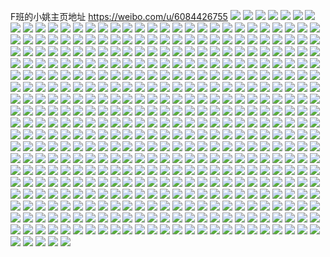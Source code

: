 F班的小姚主页地址 https://weibo.com/u/6084426755 
![](https://wx4.sinaimg.cn/mw2000/006DLDlpgy1h883uzmiy6j30u0140ag7.jpg) 
![](https://wx4.sinaimg.cn/mw2000/006DLDlpgy1h883uza4dgj30u0140111.jpg) 
![](https://wx4.sinaimg.cn/mw2000/006DLDlpgy1h883v107ujj30u014aagw.jpg) 
![](https://wx4.sinaimg.cn/mw2000/006DLDlpgy1h883v339i3j30u014044a.jpg) 
![](https://wx4.sinaimg.cn/mw2000/006DLDlpgy1h883v2kxgzj30u0140agc.jpg) 
![](https://wx4.sinaimg.cn/mw2000/006DLDlpgy1h883v1vs0qj30u0140dm8.jpg) 
![](https://wx4.sinaimg.cn/mw2000/006DLDlpgy1h883v1e6j7j30u014043w.jpg) 
![](https://wx4.sinaimg.cn/mw2000/006DLDlpgy1h883v3mqaoj30u0179qby.jpg) 
![](https://wx4.sinaimg.cn/mw2000/006DLDlpgy1h883v41ch6j30u014044d.jpg) 
![](https://wx4.sinaimg.cn/mw2000/006DLDlpgy1h7v8fth2u4j30qo0qoq57.jpg) 
![](https://wx4.sinaimg.cn/mw2000/006DLDlpgy1h7q0eznb4gj32c0340e83.jpg) 
![](https://wx4.sinaimg.cn/mw2000/006DLDlpgy1h7q0fevfz6j32c0340b2c.jpg) 
![](https://wx4.sinaimg.cn/mw2000/006DLDlpgy1h7q0etywvij32c0340hdv.jpg) 
![](https://wx4.sinaimg.cn/mw2000/006DLDlpgy1h7q0famkbsj328i2u4qv6.jpg) 
![](https://wx4.sinaimg.cn/mw2000/006DLDlpgy1h7q0vcne0xj32c03404qq.jpg) 
![](https://wx4.sinaimg.cn/mw2000/006DLDlpgy1h7q0fkjkobj32c0340e84.jpg) 
![](https://wx4.sinaimg.cn/mw2000/006DLDlpgy1h7q0f4hn94j32bc340hdv.jpg) 
![](https://wx4.sinaimg.cn/mw2000/006DLDlpgy1h7q0uc9q9lj32c0340u0y.jpg) 
![](https://wx4.sinaimg.cn/mw2000/006DLDlpgy1h7q0f8nt40j32bk340npe.jpg) 
![](https://wx4.sinaimg.cn/mw2000/006DLDlpgy1h7q0uew11dj32c02ziqv7.jpg) 
![](https://wx4.sinaimg.cn/mw2000/006DLDlpgy1h7fczvbog0j31pc0yinpd.jpg) 
![](https://wx4.sinaimg.cn/mw2000/006DLDlpgy1h7ed219a46j30u00u0jz1.jpg) 
![](https://wx4.sinaimg.cn/mw2000/006DLDlpgy1h7ed20r4v9j30u011vwla.jpg) 
![](https://wx4.sinaimg.cn/mw2000/006DLDlpgy1h7ed21r13xj30u0140qc9.jpg) 
![](https://wx4.sinaimg.cn/mw2000/006DLDlpgy1h78d9m3wa5j32c0340k38.jpg) 
![](https://wx4.sinaimg.cn/mw2000/006DLDlpgy1h78da1mz06j32c02c01ky.jpg) 
![](https://wx4.sinaimg.cn/mw2000/006DLDlpgy1h78d9g86bnj323z33yb2a.jpg) 
![](https://wx4.sinaimg.cn/mw2000/006DLDlpgy1h78dan3nkmj32c0340b2a.jpg) 
![](https://wx4.sinaimg.cn/mw2000/006DLDlpgy1h78d9uqtxmj32c0340qey.jpg) 
![](https://wx4.sinaimg.cn/mw2000/006DLDlpgy1h78dcq3vucj323d2sib2a.jpg) 
![](https://wx4.sinaimg.cn/mw2000/006DLDlpgy1h6zazyppuoj32c02c0e81.jpg) 
![](https://wx4.sinaimg.cn/mw2000/006DLDlpgy1h6zaywpw9uj32ds1sg4qq.jpg) 
![](https://wx4.sinaimg.cn/mw2000/006DLDlpgy1h6zayxxsd1j32c02c07wh.jpg) 
![](https://wx4.sinaimg.cn/mw2000/006DLDlpgy1h6zaz0yuejj32c02c0e82.jpg) 
![](https://wx4.sinaimg.cn/mw2000/006DLDlpgy1h6zayueaotj31a91ozb29.jpg) 
![](https://wx4.sinaimg.cn/mw2000/006DLDlpgy1h6zb1jihwkj32c02c044g.jpg) 
![](https://wx4.sinaimg.cn/mw2000/006DLDlpgy1h6f628ogmxj32c02c0jxx.jpg) 
![](https://wx4.sinaimg.cn/mw2000/006DLDlpgy1h5uoew9ca4j33402c0qv5.jpg) 
![](https://wx4.sinaimg.cn/mw2000/006DLDlpgy1h5uw0x43p5j325e25ediw.jpg) 
![](https://wx4.sinaimg.cn/mw2000/006DLDlpgy1h5uoesd7loj33402c0npe.jpg) 
![](https://wx4.sinaimg.cn/mw2000/006DLDlpgy1h5uwxyli5cj33402c0b29.jpg) 
![](https://wx4.sinaimg.cn/mw2000/006DLDlpgy1h5uwrn6341j32c03407wh.jpg) 
![](https://wx4.sinaimg.cn/mw2000/006DLDlpgy1h5uwaivgl5j32c01vw1ax.jpg) 
![](https://wx4.sinaimg.cn/mw2000/006DLDlpgy1h5uw0tthzyj31v3298u0x.jpg) 
![](https://wx4.sinaimg.cn/mw2000/006DLDlpgy1h5uwrp5pqoj32c02c0wnp.jpg) 
![](https://wx4.sinaimg.cn/mw2000/006DLDlpgy1h5uwunneenj31400t9n6o.jpg) 
![](https://wx4.sinaimg.cn/mw2000/006DLDlpgy1h57uohfi9rj31pc0yiu0x.jpg) 
![](https://wx4.sinaimg.cn/mw2000/006DLDlpgy1h54c8hu504j32c03407wk.jpg) 
![](https://wx4.sinaimg.cn/mw2000/006DLDlpgy1h54c8ip3vjj32g7340kg0.jpg) 
![](https://wx4.sinaimg.cn/mw2000/006DLDlpgy1h54cgpzyg6j30u00u0451.jpg) 
![](https://wx4.sinaimg.cn/mw2000/006DLDlpgy1h4uur4fcvjj329830bb2a.jpg) 
![](https://wx4.sinaimg.cn/mw2000/006DLDlpgy1h4uusvy30lj33402c0e82.jpg) 
![](https://wx4.sinaimg.cn/mw2000/006DLDlpgy1h4u1ynxzkxj30ok0j8440.jpg) 
![](https://wx4.sinaimg.cn/mw2000/006DLDlpgy1h4uur2jbrrj30zk0zkgpi.jpg) 
![](https://wx4.sinaimg.cn/mw2000/006DLDlpgy1h4uur1up71j32c02c0kjl.jpg) 
![](https://wx4.sinaimg.cn/mw2000/006DLDlpgy1h4uuszcnvpj327t2zi1l2.jpg) 
![](https://wx4.sinaimg.cn/mw2000/006DLDlpgy1h4uv312p8hj311j3h0u0y.jpg) 
![](https://wx4.sinaimg.cn/mw2000/006DLDlpgy1h4uut0bxavj311v196tk6.jpg) 
![](https://wx4.sinaimg.cn/mw2000/006DLDlpgy1h4tzng2k65j30qo0ntn17.jpg) 
![](https://wx4.sinaimg.cn/mw2000/006DLDlpgy1h4fkgqu4d5j312w0vjqak.jpg) 
![](https://wx4.sinaimg.cn/mw2000/006DLDlpgy1h48nxku40sj32c02c0kjl.jpg) 
![](https://wx4.sinaimg.cn/mw2000/006DLDlpgy1h46wjxo63xj30pw0jedk3.jpg) 
![](https://wx4.sinaimg.cn/mw2000/006DLDlpgy1h44isjx1hlj32as32de82.jpg) 
![](https://wx4.sinaimg.cn/mw2000/006DLDlpgy1h44isrlr61j30xc3pc000.jpg) 
![](https://wx4.sinaimg.cn/mw2000/006DLDlpgy1h44isud8g5j32c02lg4qq.jpg) 
![](https://wx4.sinaimg.cn/mw2000/006DLDlpgy1h44itac3snj32c02c0npd.jpg) 
![](https://wx4.sinaimg.cn/mw2000/006DLDlpgy1h44it7ulemj33402c0u11.jpg) 
![](https://wx4.sinaimg.cn/mw2000/006DLDlpgy1h44itprbxlj322o340kjm.jpg) 
![](https://wx4.sinaimg.cn/mw2000/006DLDlpgy1h40mhv7di8j32c02stx6p.jpg) 
![](https://wx4.sinaimg.cn/mw2000/006DLDlpgy1h40mhx900lj32c02c0kjl.jpg) 
![](https://wx4.sinaimg.cn/mw2000/006DLDlpgy1h40mhrolhsj30ef0eejt8.jpg) 
![](https://wx4.sinaimg.cn/mw2000/006DLDlpgy1h3lna7nfy6j30u00u0wko.jpg) 
![](https://wx4.sinaimg.cn/mw2000/006DLDlpgy1h388f195anj30wm0eyq5j.jpg) 
![](https://wx4.sinaimg.cn/mw2000/006DLDlpgy1h2yshw31rcj32bz2hve82.jpg) 
![](https://wx4.sinaimg.cn/mw2000/006DLDlpgy1h2yshutmbij32c02c0qv5.jpg) 
![](https://wx4.sinaimg.cn/mw2000/006DLDlpgy1h2yshtxdbvj32zc2zcqv6.jpg) 
![](https://wx4.sinaimg.cn/mw2000/006DLDlpgy1h2yshsuahmj32aw340qv5.jpg) 
![](https://wx4.sinaimg.cn/mw2000/006DLDlpgy1h2symr8f3hj329t2c0qv5.jpg) 
![](https://wx4.sinaimg.cn/mw2000/006DLDlpgy1h2szijy8fcj3201284b29.jpg) 
![](https://wx4.sinaimg.cn/mw2000/006DLDlpgy1h2szeksbd1j32c02c01ky.jpg) 
![](https://wx4.sinaimg.cn/mw2000/006DLDlpgy1h2sri46i4wj32c02c0kjl.jpg) 
![](https://wx4.sinaimg.cn/mw2000/006DLDlpgy1h2sz8zhaxnj329i29i7wi.jpg) 
![](https://wx4.sinaimg.cn/mw2000/006DLDlpgy1h2szg8re2xj329s2tj1ky.jpg) 
![](https://wx4.sinaimg.cn/mw2000/006DLDlpgy1h2sri8osd9j32c02c0b2b.jpg) 
![](https://wx4.sinaimg.cn/mw2000/006DLDlpgy1h2sri1xh4uj32c02c0b29.jpg) 
![](https://wx4.sinaimg.cn/mw2000/006DLDlpgy1h2sri6c9ljj327b21he81.jpg) 
![](https://wx4.sinaimg.cn/mw2000/006DLDlpgy1h2rggl5vrzj32c02c0qv5.jpg) 
![](https://wx4.sinaimg.cn/mw2000/006DLDlpgy1h2rggott9qj32rq243u0x.jpg) 
![](https://wx4.sinaimg.cn/mw2000/006DLDlpgy1h2rggpcpc9j30u00u07ce.jpg) 
![](https://wx4.sinaimg.cn/mw2000/006DLDlpgy1h2rggrhu45j32ua24qu0y.jpg) 
![](https://wx4.sinaimg.cn/mw2000/006DLDlpgy1h2rggs4k94j30sv0jd7bf.jpg) 
![](https://wx4.sinaimg.cn/mw2000/006DLDlpgy1h2rggu8basj33402c07wk.jpg) 
![](https://wx4.sinaimg.cn/mw2000/006DLDlpgy1h2rggvgbuej32c02c0kjl.jpg) 
![](https://wx4.sinaimg.cn/mw2000/006DLDlpgy1h2rgrxy2xcj32c0340kjm.jpg) 
![](https://wx4.sinaimg.cn/mw2000/006DLDlpgy1h2rgrw7fqgj32c02c07wj.jpg) 
![](https://wx4.sinaimg.cn/mw2000/006DLDlpgy1h2n8yqmmrgj322t2tox6p.jpg) 
![](https://wx4.sinaimg.cn/mw2000/006DLDlpgy1h2n8zi4vgjj32bk340qv6.jpg) 
![](https://wx4.sinaimg.cn/mw2000/006DLDlpgy1h2n8z6ur70j32c0340npg.jpg) 
![](https://wx4.sinaimg.cn/mw2000/006DLDlpgy1h2n8zbz92cj32bg340hdu.jpg) 
![](https://wx4.sinaimg.cn/mw2000/006DLDlpgy1h2n8ynlo1dj33402c0u0y.jpg) 
![](https://wx4.sinaimg.cn/mw2000/006DLDlpgy1h2n8zlm2c8j32c02c07wi.jpg) 
![](https://wx4.sinaimg.cn/mw2000/006DLDlpgy1h2n8yvupchj32bk340x6q.jpg) 
![](https://wx4.sinaimg.cn/mw2000/006DLDlpgy1h2n8zn5pgjj31zh2c0qv5.jpg) 
![](https://wx4.sinaimg.cn/mw2000/006DLDlpgy1h2n8z10ycwj32c03407wj.jpg) 
![](https://wx4.sinaimg.cn/mw2000/006DLDlpgy1h2n8zpjehpj329q2txx6p.jpg) 
![](https://wx4.sinaimg.cn/mw2000/006DLDlpgy1h2f6acsginj30xc2waqv5.jpg) 
![](https://wx4.sinaimg.cn/mw2000/006DLDlpgy1h2f68xf7rfj32c0340u0y.jpg) 
![](https://wx4.sinaimg.cn/mw2000/006DLDlpgy1h2f694pffxj32c02c4e82.jpg) 
![](https://wx4.sinaimg.cn/mw2000/006DLDlpgy1h2f68ro4azj315o2bdb29.jpg) 
![](https://wx4.sinaimg.cn/mw2000/006DLDlpgy1h2f690ljn5j30xc2uqe81.jpg) 
![](https://wx4.sinaimg.cn/mw2000/006DLDlpgy1h2f68z13nwj31o0280b2a.jpg) 
![](https://wx4.sinaimg.cn/mw2000/006DLDlpgy1h2f6qydzvaj32c0340kjn.jpg) 
![](https://wx4.sinaimg.cn/mw2000/006DLDlpgy1h2f6abjeh6j32c02c0e82.jpg) 
![](https://wx4.sinaimg.cn/mw2000/006DLDlpgy1h2f6ridsnsj326e2wje82.jpg) 
![](https://wx4.sinaimg.cn/mw2000/006DLDlpgy1h2f6vcb5mpj30yi0ooaf0.jpg) 
![](https://wx4.sinaimg.cn/mw2000/006DLDlpgy1h26p4w3u1gj30qo0n6wfd.jpg) 
![](https://wx4.sinaimg.cn/mw2000/006DLDlpgy1h26p48zgyuj30u00u078e.jpg) 
![](https://wx4.sinaimg.cn/mw2000/006DLDlpgy1h26p486yv3j30u03e0tvu.jpg) 
![](https://wx4.sinaimg.cn/mw2000/006DLDlpgy1h26p49q1xzj30u00u010h.jpg) 
![](https://wx4.sinaimg.cn/mw2000/006DLDlpgy1h26otan0mbj30u00x4gsb.jpg) 
![](https://wx4.sinaimg.cn/mw2000/006DLDlpgy1h26ota0wezj30u00u0ahd.jpg) 
![](https://wx4.sinaimg.cn/mw2000/006DLDlpgy1h26q3ovgtjj30u00u0n4q.jpg) 
![](https://wx4.sinaimg.cn/mw2000/006DLDlpgy1h26p4a7oytj30u00u0qb1.jpg) 
![](https://wx4.sinaimg.cn/mw2000/006DLDlpgy1h26p4vposjj30u00u043g.jpg) 
![](https://wx4.sinaimg.cn/mw2000/006DLDlpgy1h1jy63r20nj314n14ndr1.jpg) 
![](https://wx4.sinaimg.cn/mw2000/006DLDlpgy1h1jy67dp63j31e61e67ka.jpg) 
![](https://wx4.sinaimg.cn/mw2000/006DLDlpgy1h1jy68mkszj32c02c0npd.jpg) 
![](https://wx4.sinaimg.cn/mw2000/006DLDlpgy1h1jy65l5rbj32c02c0u0x.jpg) 
![](https://wx4.sinaimg.cn/mw2000/006DLDlpgy1h1jy64bgaxj30vj0vjk2o.jpg) 
![](https://wx4.sinaimg.cn/mw2000/006DLDlpgy1h1jy6a8szsj32c02c07wi.jpg) 
![](https://wx4.sinaimg.cn/mw2000/006DLDlpgy1h1jy6c8dlaj32c02c0e81.jpg) 
![](https://wx4.sinaimg.cn/mw2000/006DLDlpgy1h1jy6baxc7j3282282qv5.jpg) 
![](https://wx4.sinaimg.cn/mw2000/006DLDlpgy1h1jy66x7o3j30sg0zhdkx.jpg) 
![](https://wx4.sinaimg.cn/mw2000/006DLDlpgy1h03sxl7iqzj30u00u0aem.jpg) 
![](https://wx4.sinaimg.cn/mw2000/006DLDlpgy1h03sxlm2q7j30u00u07a7.jpg) 
![](https://wx4.sinaimg.cn/mw2000/006DLDlpgy1h03sxktcw1j30u00u0tdf.jpg) 
![](https://wx4.sinaimg.cn/mw2000/006DLDlpgy1gzmpdracivj30xc2urb29.jpg) 
![](https://wx4.sinaimg.cn/mw2000/006DLDlpgy1gzmpdse23xj32c02c0e81.jpg) 
![](https://wx4.sinaimg.cn/mw2000/006DLDlpgy1gzmpdp16lgj3339339hdu.jpg) 
![](https://wx4.sinaimg.cn/mw2000/006DLDlpgy1gzmpdmuiatj32c02c0b29.jpg) 
![](https://wx4.sinaimg.cn/mw2000/006DLDlpgy1gzmpducy0ij32c0340e83.jpg) 
![](https://wx4.sinaimg.cn/mw2000/006DLDlpgy1gzmpdzdgyoj31uo2377wh.jpg) 
![](https://wx4.sinaimg.cn/mw2000/006DLDlpgy1gzmpe23wugj32c02xznpe.jpg) 
![](https://wx4.sinaimg.cn/mw2000/006DLDlpgy1gzmpdnch8pj30vb0xoal3.jpg) 
![](https://wx4.sinaimg.cn/mw2000/006DLDlpgy1gzlhefxvkcj32c0340kjn.jpg) 
![](https://wx4.sinaimg.cn/mw2000/006DLDlpgy1gzlhekxa4oj322g2r9x6p.jpg) 
![](https://wx4.sinaimg.cn/mw2000/006DLDlpgy1gzlhh2lm0ej32c02c0hdt.jpg) 
![](https://wx4.sinaimg.cn/mw2000/006DLDlpgy1gzlhex81ypj32c0340e83.jpg) 
![](https://wx4.sinaimg.cn/mw2000/006DLDlpgy1gzlhehmxo3j315o1qi4qp.jpg) 
![](https://wx4.sinaimg.cn/mw2000/006DLDlpgy1gzlher7ngij32c0340hdv.jpg) 
![](https://wx4.sinaimg.cn/mw2000/006DLDlpgy1gzlhf3eqx6j32c03404qr.jpg) 
![](https://wx4.sinaimg.cn/mw2000/006DLDlpgy1gzlhfmfg3kj32c02c0npd.jpg) 
![](https://wx4.sinaimg.cn/mw2000/006DLDlpgy1gzlhfi50hwj329e30mx6p.jpg) 
![](https://wx4.sinaimg.cn/mw2000/006DLDlply1gyx40blez2j32c0309kjn.jpg) 
![](https://wx4.sinaimg.cn/mw2000/006DLDlply1gyx43et9ufj32c0340kin.jpg) 
![](https://wx4.sinaimg.cn/mw2000/006DLDlply1gyx40hors9j32c0340u0z.jpg) 
![](https://wx4.sinaimg.cn/mw2000/006DLDlply1gyx47hpb5kj32ds1sce82.jpg) 
![](https://wx4.sinaimg.cn/mw2000/006DLDlply1gyx46stfoej32c02c01l0.jpg) 
![](https://wx4.sinaimg.cn/mw2000/006DLDlply1gyx40e3htoj31311g24l2.jpg) 
![](https://wx4.sinaimg.cn/mw2000/006DLDlply1gyx406y94ij32772onb2c.jpg) 
![](https://wx4.sinaimg.cn/mw2000/006DLDlply1gyx43guo6ej327n2nd1ky.jpg) 
![](https://wx4.sinaimg.cn/mw2000/006DLDlply1gyx43diaqoj321w2rlnpe.jpg) 
![](https://wx4.sinaimg.cn/mw2000/006DLDlpgy1gydrdsfuw9j32801o04qp.jpg) 
![](https://wx4.sinaimg.cn/mw2000/006DLDlpgy1gydrdq5l0jj31ue2ip1kx.jpg) 
![](https://wx4.sinaimg.cn/mw2000/006DLDlpgy1gydrdri9okj325g2vax6p.jpg) 
![](https://wx4.sinaimg.cn/mw2000/006DLDlpgy1gydrdv6mraj323n23ne81.jpg) 
![](https://wx4.sinaimg.cn/mw2000/006DLDlpgy1gydrhtmstnj31sr1sr7wh.jpg) 
![](https://wx4.sinaimg.cn/mw2000/006DLDlpgy1gydrdu7l3qj31o02801kx.jpg) 
![](https://wx4.sinaimg.cn/mw2000/006DLDlpgy1gydrgm4wzgj327w2c0e81.jpg) 
![](https://wx4.sinaimg.cn/mw2000/006DLDlpgy1gydrhsl5vyj32c02c0kjl.jpg) 
![](https://wx4.sinaimg.cn/mw2000/006DLDlpgy1gydrhrjlz1j32c02c07wi.jpg) 
![](https://wx4.sinaimg.cn/mw2000/006DLDlply1gxxfzth5haj32c02c0npd.jpg) 
![](https://wx4.sinaimg.cn/mw2000/006DLDlply1gxxg036br3j32c02c0u0y.jpg) 
![](https://wx4.sinaimg.cn/mw2000/006DLDlply1gxxg10gddgj32c02c01ky.jpg) 
![](https://wx4.sinaimg.cn/mw2000/006DLDlply1gxxg5aattpj32bk340u0z.jpg) 
![](https://wx4.sinaimg.cn/mw2000/006DLDlply1gxxg2dm1yfj32801o0qv5.jpg) 
![](https://wx4.sinaimg.cn/mw2000/006DLDlply1gxxg2e7rwtj30ku0rsdky.jpg) 
![](https://wx4.sinaimg.cn/mw2000/006DLDlply1gxxg2nednxj326v2vh1kz.jpg) 
![](https://wx4.sinaimg.cn/mw2000/006DLDlply1gxxg2oz08cj30lc0sgdml.jpg) 
![](https://wx4.sinaimg.cn/mw2000/006DLDlply1gxxg0xpq84j315o334x6p.jpg) 
![](https://wx4.sinaimg.cn/mw2000/006DLDlpgy1gwymn13ovyj32c0340qv7.jpg) 
![](https://wx4.sinaimg.cn/mw2000/006DLDlpgy1gwymn32aqfj32582uzhdu.jpg) 
![](https://wx4.sinaimg.cn/mw2000/006DLDlpgy1gwymn5it9rj32782xn4qr.jpg) 
![](https://wx4.sinaimg.cn/mw2000/006DLDlpgy1gwymmyehgcj32bw340x6q.jpg) 
![](https://wx4.sinaimg.cn/mw2000/006DLDlpgy1gwwg3dlh81j309f09fjr7.jpg) 
![](https://wx4.sinaimg.cn/mw2000/006DLDlpgy1gwv8maedbdj31o0280npd.jpg) 
![](https://wx4.sinaimg.cn/mw2000/006DLDlpgy1gwv8m9dplqj31401lrqpl.jpg) 
![](https://wx4.sinaimg.cn/mw2000/006DLDlpgy1gwv8m80eefj31o0280e81.jpg) 
![](https://wx4.sinaimg.cn/mw2000/006DLDlpgy1gwg7cxw5amj32c02c0e82.jpg) 
![](https://wx4.sinaimg.cn/mw2000/006DLDlpgy1gwg7ctz96cj32b42b41bk.jpg) 
![](https://wx4.sinaimg.cn/mw2000/006DLDlpgy1gwg7cd5o8mj32c02c0qv6.jpg) 
![](https://wx4.sinaimg.cn/mw2000/006DLDlpgy1gwg7d0gjfzj315o334npd.jpg) 
![](https://wx4.sinaimg.cn/mw2000/006DLDlpgy1gwg7cr3pblj32c02c04qr.jpg) 
![](https://wx4.sinaimg.cn/mw2000/006DLDlpgy1gwg7d3x6w2j32c0340qv5.jpg) 
![](https://wx4.sinaimg.cn/mw2000/006DLDlpgy1gwg7h9is62j32c02c07wi.jpg) 
![](https://wx4.sinaimg.cn/mw2000/006DLDlpgy1gwg7hwq2qjj32c02c0x6p.jpg) 
![](https://wx4.sinaimg.cn/mw2000/006DLDlpgy1gwg7djhgjrj32c0340kjm.jpg) 
![](https://wx4.sinaimg.cn/mw2000/006DLDlpgy1gweyq2z1jsj32222qrhdt.jpg) 
![](https://wx4.sinaimg.cn/mw2000/006DLDlpgy1gweyqama24j33402c0qv5.jpg) 
![](https://wx4.sinaimg.cn/mw2000/006DLDlpgy1gweyqhb6m7j32c0340x6p.jpg) 
![](https://wx4.sinaimg.cn/mw2000/006DLDlpgy1gweyqle9i9j32c03401ky.jpg) 
![](https://wx4.sinaimg.cn/mw2000/006DLDlpgy1gweypx8pyfj328n1oh1kx.jpg) 
![](https://wx4.sinaimg.cn/mw2000/006DLDlpgy1gweyqee3jwj328d33yx6p.jpg) 
![](https://wx4.sinaimg.cn/mw2000/006DLDlpgy1gvxlib38fhj30u014812t.jpg) 
![](https://wx4.sinaimg.cn/mw2000/006DLDlpgy1gvwhu9n950j30jc0jcq43.jpg) 
![](https://wx4.sinaimg.cn/mw2000/006DLDlpgy1gvpur1qtrwj60u0140tkg02.jpg) 
![](https://wx4.sinaimg.cn/mw2000/006DLDlpgy1gvpufbojnlj60u0140q8z02.jpg) 
![](https://wx4.sinaimg.cn/mw2000/006DLDlpgy1gvpur627g9j60u00u045h02.jpg) 
![](https://wx4.sinaimg.cn/mw2000/006DLDlpgy1gvq8yy1kryj60u00u0dml02.jpg) 
![](https://wx4.sinaimg.cn/mw2000/006DLDlpgy1gvq8ywqpfvj60u0140tfn02.jpg) 
![](https://wx4.sinaimg.cn/mw2000/006DLDlpgy1gvq90ao61pj60u0140jyz02.jpg) 
![](https://wx4.sinaimg.cn/mw2000/006DLDlpgy1gvjns3ikqjj60u01424dd02.jpg) 
![](https://wx4.sinaimg.cn/mw2000/006DLDlpgy1gvjns5xv1cj60u04g17wh02.jpg) 
![](https://wx4.sinaimg.cn/mw2000/006DLDlpgy1gvjns7i423j60u011qn4302.jpg) 
![](https://wx4.sinaimg.cn/mw2000/006DLDlpgy1gvjo5na6o1j60zg0u042x02.jpg) 
![](https://wx4.sinaimg.cn/mw2000/006DLDlpgy1gvjns9yngwj60u00u0tfl02.jpg) 
![](https://wx4.sinaimg.cn/mw2000/006DLDlpgy1gvjns83d6vj60xx0u0dm702.jpg) 
![](https://wx4.sinaimg.cn/mw2000/006DLDlpgy1gvjns8pl25j61hc0u07gb02.jpg) 
![](https://wx4.sinaimg.cn/mw2000/006DLDlpgy1gvjns6qxn6j60u01vidtu02.jpg) 
![](https://wx4.sinaimg.cn/mw2000/006DLDlpgy1gvjns2iwhyj60u03m01kx02.jpg) 
![](https://wx4.sinaimg.cn/mw2000/006DLDlpgy1gv2kq5bt3dj60u00u0dnr02.jpg) 
![](https://wx4.sinaimg.cn/mw2000/006DLDlpgy1gv2ky9ptx6j60u00u0jyr02.jpg) 
![](https://wx4.sinaimg.cn/mw2000/006DLDlpgy1gv2kq4srl1j60u00u0q7w02.jpg) 
![](https://wx4.sinaimg.cn/mw2000/006DLDlpgy1gv2kq666o8j60u00u0n4802.jpg) 
![](https://wx4.sinaimg.cn/mw2000/006DLDlpgy1gv2kq5r4j9j60u00u00zb02.jpg) 
![](https://wx4.sinaimg.cn/mw2000/006DLDlpgy1gv2l6k32duj61400u07a402.jpg) 
![](https://wx4.sinaimg.cn/mw2000/006DLDlpgy1guxyiw387oj60u00u0tdj02.jpg) 
![](https://wx4.sinaimg.cn/mw2000/006DLDlpgy1guqo8bqccuj60aj0940su02.jpg) 
![](https://wx4.sinaimg.cn/mw2000/006DLDlpgy1gugi1vi1f9j620s2dib2902.jpg) 
![](https://wx4.sinaimg.cn/mw2000/006DLDlpgy1gtpic3ti40j31he0qx77p.jpg) 
![](https://wx4.sinaimg.cn/mw2000/006DLDlpgy1gtonarki0bj315o1qib29.jpg) 
![](https://wx4.sinaimg.cn/mw2000/006DLDlpgy1gtonatkvofj32c0340u0z.jpg) 
![](https://wx4.sinaimg.cn/mw2000/006DLDlpgy1gtonauqxstj31n8280e81.jpg) 
![](https://wx4.sinaimg.cn/mw2000/006DLDlpgy1gtonavxiudj31ha1z1e81.jpg) 
![](https://wx4.sinaimg.cn/mw2000/006DLDlpgy1gtonaqrwylj31hm1zi4qp.jpg) 
![](https://wx4.sinaimg.cn/mw2000/006DLDlpgy1gtonawog5gj31400u0dmw.jpg) 
![](https://wx4.sinaimg.cn/mw2000/006DLDlpgy1gtonj5sl6vj32by340b2c.jpg) 
![](https://wx4.sinaimg.cn/mw2000/006DLDlpgy1gtonaytb2dj324m2u6b2b.jpg) 
![](https://wx4.sinaimg.cn/mw2000/006DLDlpgy1gtoo0mgtftj31o02807wh.jpg) 
![](https://wx4.sinaimg.cn/mw2000/006DLDlpgy1gtihihh2kkj30j60e3jrp.jpg) 
![](https://wx4.sinaimg.cn/mw2000/006DLDlpgy1gtgnrtfhdxj31qy22tkjm.jpg) 
![](https://wx4.sinaimg.cn/mw2000/006DLDlpgy1gt8ng743mmj30u00u0gqb.jpg) 
![](https://wx4.sinaimg.cn/mw2000/006DLDlpgy1gt8nga8ysfj30u01400xa.jpg) 
![](https://wx4.sinaimg.cn/mw2000/006DLDlpgy1gt8ng5dqxsj31400u010z.jpg) 
![](https://wx4.sinaimg.cn/mw2000/006DLDlpgy1gt8ng8qalmj30u014646r.jpg) 
![](https://wx4.sinaimg.cn/mw2000/006DLDlpgy1gt8ng9mrwaj30sg16oncn.jpg) 
![](https://wx4.sinaimg.cn/mw2000/006DLDlpgy1gt8ng1qawvj30u0140dp8.jpg) 
![](https://wx4.sinaimg.cn/mw2000/006DLDlpgy1gt8ngc7rvxj30u00u0wht.jpg) 
![](https://wx4.sinaimg.cn/mw2000/006DLDlpgy1gt8ng7x7hvj30u0140gs1.jpg) 
![](https://wx4.sinaimg.cn/mw2000/006DLDlpgy1gt8ng3qq62j30u00u0adj.jpg) 
![](https://wx4.sinaimg.cn/mw2000/006DLDlpgy1gt1d4n0gebj32c03404qq.jpg) 
![](https://wx4.sinaimg.cn/mw2000/006DLDlpgy1gsezus2q6aj60j60j5tat02.jpg) 
![](https://wx4.sinaimg.cn/mw2000/006DLDlpgy1grq9vfjzhlj32c02c0hdt.jpg) 
![](https://wx4.sinaimg.cn/mw2000/006DLDlpgy1grp3gc22y2j33402c0u0z.jpg) 
![](https://wx4.sinaimg.cn/mw2000/006DLDlpgy1grp3gn3ssxj322o3401ky.jpg) 
![](https://wx4.sinaimg.cn/mw2000/006DLDlpgy1grp3gfuwzrj33402c0x6p.jpg) 
![](https://wx4.sinaimg.cn/mw2000/006DLDlpgy1grp3ghynyoj334022ox6p.jpg) 
![](https://wx4.sinaimg.cn/mw2000/006DLDlpgy1grp3gdyzfpj322o340x6q.jpg) 
![](https://wx4.sinaimg.cn/mw2000/006DLDlpgy1grp3gpi87wj32c0340kjl.jpg) 
![](https://wx4.sinaimg.cn/mw2000/006DLDlpgy1grp3gthdaqj33402c0u0z.jpg) 
![](https://wx4.sinaimg.cn/mw2000/006DLDlpgy1grp3gvswq5j32c02c04qq.jpg) 
![](https://wx4.sinaimg.cn/mw2000/006DLDlpgy1grp3h7cdo9j30ad08un00.jpg) 
![](https://wx4.sinaimg.cn/mw2000/006DLDlpgy1gri4qik0o1j32c02c07wh.jpg) 
![](https://wx4.sinaimg.cn/mw2000/006DLDlpgy1gri4qh8nkxj32i0340u16.jpg) 
![](https://wx4.sinaimg.cn/mw2000/006DLDlpgy1gri4qqn62vj32c0340npd.jpg) 
![](https://wx4.sinaimg.cn/mw2000/006DLDlpgy1gri4qsielgj325d2a3u0x.jpg) 
![](https://wx4.sinaimg.cn/mw2000/006DLDlpgy1gri4qpdoblj32c0340u0y.jpg) 
![](https://wx4.sinaimg.cn/mw2000/006DLDlpgy1gri4qb59tcj32c0340b2h.jpg) 
![](https://wx4.sinaimg.cn/mw2000/006DLDlpgy1gri4qwpeyjj32c0340u0y.jpg) 
![](https://wx4.sinaimg.cn/mw2000/006DLDlpgy1gri4qnkqqnj32c0340he1.jpg) 
![](https://wx4.sinaimg.cn/mw2000/006DLDlpgy1gri4qulqcjj31ky35sb2c.jpg) 
![](https://wx4.sinaimg.cn/mw2000/006DLDlpgy1grak294hefj30u00u0e6h.jpg) 
![](https://wx4.sinaimg.cn/mw2000/006DLDlpgy1gr9zmx3gpkj323a26jqv5.jpg) 
![](https://wx4.sinaimg.cn/mw2000/006DLDlpgy1gr9zmvczsbj323t2t0u0y.jpg) 
![](https://wx4.sinaimg.cn/mw2000/006DLDlpgy1gr9zmz8p58j30ng0ngn23.jpg) 
![](https://wx4.sinaimg.cn/mw2000/006DLDlpgy1gr9zn12728j32c0340u0y.jpg) 
![](https://wx4.sinaimg.cn/mw2000/006DLDlpgy1gr9znddshjj321a2o04qq.jpg) 
![](https://wx4.sinaimg.cn/mw2000/006DLDlpgy1gr9zn73tnrj32c0340u0z.jpg) 
![](https://wx4.sinaimg.cn/mw2000/006DLDlpgy1gr9znaozawj321633ye82.jpg) 
![](https://wx4.sinaimg.cn/mw2000/006DLDlpgy1gr9zn4cvqcj329930ce82.jpg) 
![](https://wx4.sinaimg.cn/mw2000/006DLDlpgy1gr9zr2icd2j322o340u0x.jpg) 
![](https://wx4.sinaimg.cn/mw2000/006DLDlpgy1gr9znfi9hzj6232340qv602.jpg) 
![](https://wx4.sinaimg.cn/mw2000/006DLDlpgy1gr9zr0seotj32c029qhdt.jpg) 
![](https://wx4.sinaimg.cn/mw2000/006DLDlpgy1gr36qnq11bj32bc3h04qr.jpg) 
![](https://wx4.sinaimg.cn/mw2000/006DLDlpgy1gr36qklp23j329h30n7wi.jpg) 
![](https://wx4.sinaimg.cn/mw2000/006DLDlpgy1gr36shscclj31hc0u07gh.jpg) 
![](https://wx4.sinaimg.cn/mw2000/006DLDlpgy1gr36qlamvrj30yi1k00v7.jpg) 
![](https://wx4.sinaimg.cn/mw2000/006DLDlpgy1gr36sh4npzj32c0340npe.jpg) 
![](https://wx4.sinaimg.cn/mw2000/006DLDlpgy1gr36rb50apj3340340e8e.jpg) 
![](https://wx4.sinaimg.cn/mw2000/006DLDlply1gq43z6qin8j32c02uqx6p.jpg) 
![](https://wx4.sinaimg.cn/mw2000/006DLDlply1gq43yzyw1zj31sg1sg4qp.jpg) 
![](https://wx4.sinaimg.cn/mw2000/006DLDlply1gq43yvxdsgj30rs2237wh.jpg) 
![](https://wx4.sinaimg.cn/mw2000/006DLDlply1gq43yyyh5oj30rs24e4qp.jpg) 
![](https://wx4.sinaimg.cn/mw2000/006DLDlply1gq4412n2y5j32722xce83.jpg) 
![](https://wx4.sinaimg.cn/mw2000/006DLDlply1gq43z9jd41j30rs3fkqv5.jpg) 
![](https://wx4.sinaimg.cn/mw2000/006DLDlply1gq43yqq6xbj30rs1jkb0y.jpg) 
![](https://wx4.sinaimg.cn/mw2000/006DLDlply1gq43z2dookj32c03407wj.jpg) 
![](https://wx4.sinaimg.cn/mw2000/006DLDlply1gq43z7n7olj30nm0nmjzc.jpg) 
![](https://wx4.sinaimg.cn/mw2000/006DLDlpgy1gpsx9evqdsj30o90pc785.jpg) 
![](https://wx4.sinaimg.cn/mw2000/006DLDlpgy1gpsxemdcpij32c03404qr.jpg) 
![](https://wx4.sinaimg.cn/mw2000/006DLDlpgy1gpsxex7ftoj32c0340e82.jpg) 
![](https://wx4.sinaimg.cn/mw2000/006DLDlpgy1gpsxes743jj31vk1eoe81.jpg) 
![](https://wx4.sinaimg.cn/mw2000/006DLDlpgy1gpsxepy0vyj32c03407wj.jpg) 
![](https://wx4.sinaimg.cn/mw2000/006DLDlpgy1gpsxev3m83j30u00u0ti1.jpg) 
![](https://wx4.sinaimg.cn/mw2000/006DLDlpgy1gpsx9edk69j32jm1liqv5.jpg) 
![](https://wx4.sinaimg.cn/mw2000/006DLDlpgy1gpsxeue89fj32c0340b2b.jpg) 
![](https://wx4.sinaimg.cn/mw2000/006DLDlpgy1gpsxf0egh7j30tm124b29.jpg) 
![](https://wx4.sinaimg.cn/mw2000/006DLDlpgy1gpocuthumkj30j60ah3yv.jpg) 
![](https://wx4.sinaimg.cn/mw2000/006DLDlpgy1gpocusp4t9j30dc0k0781.jpg) 
![](https://wx4.sinaimg.cn/mw2000/006DLDlpgy1gpdlc8rh6pj30j60j6jt3.jpg) 
![](https://wx4.sinaimg.cn/mw2000/006DLDlpgy1gp86ilb3tij32c03404qq.jpg) 
![](https://wx4.sinaimg.cn/mw2000/006DLDlpgy1gp86ijmaenj31o0280hdt.jpg) 
![](https://wx4.sinaimg.cn/mw2000/006DLDlpgy1gp86iicvvvj32c0340e82.jpg) 
![](https://wx4.sinaimg.cn/mw2000/006DLDlpgy1gp00mf6v1dj31jk2bc7wi.jpg) 
![](https://wx4.sinaimg.cn/mw2000/006DLDlpgy1gp00md0jwjj30oy0oy41k.jpg) 
![](https://wx4.sinaimg.cn/mw2000/006DLDlpgy1goy7atwgp5j32001c0nns.jpg) 
![](https://wx4.sinaimg.cn/mw2000/006DLDlpgy1goy6glvqf8j31z02mpu0x.jpg) 
![](https://wx4.sinaimg.cn/mw2000/006DLDlpgy1goy6gnrgb8j32001c07wi.jpg) 
![](https://wx4.sinaimg.cn/mw2000/006DLDlpgy1goy6h0778vj323c2sekjm.jpg) 
![](https://wx4.sinaimg.cn/mw2000/006DLDlpgy1goy6ylgcdpj32c3340x6p.jpg) 
![](https://wx4.sinaimg.cn/mw2000/006DLDlpgy1goy78cy5qhj32c33401kz.jpg) 
![](https://wx4.sinaimg.cn/mw2000/006DLDlpgy1goy78fbiykj326i2xp4qr.jpg) 
![](https://wx4.sinaimg.cn/mw2000/006DLDlpgy1goy7bhetx7j30zk1beann.jpg) 
![](https://wx4.sinaimg.cn/mw2000/006DLDlpgy1goy78ach6vj30rs223b29.jpg) 
![](https://wx4.sinaimg.cn/mw2000/006DLDlpgy1goy759uie4j32c02c0qv6.jpg) 
![](https://wx4.sinaimg.cn/mw2000/006DLDlpgy1goj82jw6hpj30u0140qeg.jpg) 
![](https://wx4.sinaimg.cn/mw2000/006DLDlpgy1goj82hv50sj30u00u00yi.jpg) 
![](https://wx4.sinaimg.cn/mw2000/006DLDlpgy1goj82kzc2ej30u0140112.jpg) 
![](https://wx4.sinaimg.cn/mw2000/006DLDlpgy1goj82iqsmmj30u0140gyz.jpg) 
![](https://wx4.sinaimg.cn/mw2000/006DLDlpgy1goj83nie1lj30j60hztaf.jpg) 
![](https://wx4.sinaimg.cn/mw2000/006DLDlpgy1goj82kh6i8j30u00u0n7d.jpg) 
![](https://wx4.sinaimg.cn/mw2000/006DLDlpgy1gohhap5424j30zz0u079y.jpg) 
![](https://wx4.sinaimg.cn/mw2000/006DLDlpgy1goheb57j39j32c0340hdt.jpg) 
![](https://wx4.sinaimg.cn/mw2000/006DLDlpgy1go5zl1j0gaj31o01o0b29.jpg) 
![](https://wx4.sinaimg.cn/mw2000/006DLDlpgy1go5zlmuc56j32c03404qq.jpg) 
![](https://wx4.sinaimg.cn/mw2000/006DLDlpgy1go5zl4itiyj31o01o0qv5.jpg) 
![](https://wx4.sinaimg.cn/mw2000/006DLDlpgy1gntxynkddxj33402c04qr.jpg) 
![](https://wx4.sinaimg.cn/mw2000/006DLDlpgy1gntxysludsj32c02c0qv5.jpg) 
![](https://wx4.sinaimg.cn/mw2000/006DLDlpgy1gntxyx6fr6j32c0340kjm.jpg) 
![](https://wx4.sinaimg.cn/mw2000/006DLDlpgy1gnqnxunriaj32c0340hdu.jpg) 
![](https://wx4.sinaimg.cn/mw2000/006DLDlpgy1gnqnxzjrg5j30rs1124g7.jpg) 
![](https://wx4.sinaimg.cn/mw2000/006DLDlpgy1gnqnxx4a2lj32c0340npf.jpg) 
![](https://wx4.sinaimg.cn/mw2000/006DLDlpgy1gnqo4n3svgj32c0340e82.jpg) 
![](https://wx4.sinaimg.cn/mw2000/006DLDlpgy1gnqo4lc86yj320d33ynpe.jpg) 
![](https://wx4.sinaimg.cn/mw2000/006DLDlpgy1gnqo4xxll5j32bc334hdv.jpg) 
![](https://wx4.sinaimg.cn/mw2000/006DLDlpgy1gnhm7arivhj32801o0u0y.jpg) 
![](https://wx4.sinaimg.cn/mw2000/006DLDlpgy1gnhm7f8cw4j32801o0npe.jpg) 
![](https://wx4.sinaimg.cn/mw2000/006DLDlpgy1gnhm786diij32801o0qv6.jpg) 
![](https://wx4.sinaimg.cn/mw2000/006DLDlpgy1gnhm7ibix2j324q1o0b2b.jpg) 
![](https://wx4.sinaimg.cn/mw2000/006DLDlpgy1gnhm7laecrj32801o0qv6.jpg) 
![](https://wx4.sinaimg.cn/mw2000/006DLDlpgy1gnhm7pdpyuj32801o01kz.jpg) 
![](https://wx4.sinaimg.cn/mw2000/006DLDlpgy1gnbswctnryj30ty17ttjc.jpg) 
![](https://wx4.sinaimg.cn/mw2000/006DLDlpgy1gnah7jo957j32c0340x6s.jpg) 
![](https://wx4.sinaimg.cn/mw2000/006DLDlpgy1gnah7y5y63j33402c0npe.jpg) 
![](https://wx4.sinaimg.cn/mw2000/006DLDlpgy1gnah7vgdxjj32a031chdv.jpg) 
![](https://wx4.sinaimg.cn/mw2000/006DLDlpgy1gnah7dmlp9j31400u0dvh.jpg) 
![](https://wx4.sinaimg.cn/mw2000/006DLDlpgy1gnah7se7u3j325d2p97wk.jpg) 
![](https://wx4.sinaimg.cn/mw2000/006DLDlpgy1gnah7mtilwj31fp2m31ky.jpg) 
![](https://wx4.sinaimg.cn/mw2000/006DLDlpgy1gnah84jp8oj32c03407wj.jpg) 
![](https://wx4.sinaimg.cn/mw2000/006DLDlpgy1gnah819zcsj32ys2824qr.jpg) 
![](https://wx4.sinaimg.cn/mw2000/006DLDlpgy1gnah869nm5j32c02c01kx.jpg) 
![](https://wx4.sinaimg.cn/mw2000/006DLDlpgy1gm0iswr3nxj3281281qv5.jpg) 
![](https://wx4.sinaimg.cn/mw2000/006DLDlpgy1gm0iteo2wvj32c03407wj.jpg) 
![](https://wx4.sinaimg.cn/mw2000/006DLDlpgy1gm0iv0buu7j322q2rn1ky.jpg) 
![](https://wx4.sinaimg.cn/mw2000/006DLDlpgy1gm0itrnkjbj32cf340b2a.jpg) 
![](https://wx4.sinaimg.cn/mw2000/006DLDlpgy1gm0isaycilj32x02x04qs.jpg) 
![](https://wx4.sinaimg.cn/mw2000/006DLDlpgy1gm0ismkljej32c02c01ky.jpg) 
![](https://wx4.sinaimg.cn/mw2000/006DLDlpgy1gm0ivmgewej329o30wqv6.jpg) 
![](https://wx4.sinaimg.cn/mw2000/006DLDlpgy1gm0iwem21gj32c02c0b29.jpg) 
![](https://wx4.sinaimg.cn/mw2000/006DLDlpgy1gm0iw42vunj32c03407wi.jpg) 
![](https://wx4.sinaimg.cn/mw2000/006DLDlpgy1gm0iujjvugj325q2vmkjm.jpg) 
![](https://wx4.sinaimg.cn/mw2000/006DLDlpgy1glz8wyif7xj30n01ds1kx.jpg) 
![](https://wx4.sinaimg.cn/mw2000/006DLDlpgy1glmo7qgsxpj323z2tb7wi.jpg) 
![](https://wx4.sinaimg.cn/mw2000/006DLDlpgy1glmo8fxub7j32c02c0qv6.jpg) 
![](https://wx4.sinaimg.cn/mw2000/006DLDlpgy1glmo7sknzvj32c0340u0y.jpg) 
![](https://wx4.sinaimg.cn/mw2000/006DLDlpgy1glmo86e08bj324g2tyqv7.jpg) 
![](https://wx4.sinaimg.cn/mw2000/006DLDlpgy1glmo83s4wuj328y2t8b2b.jpg) 
![](https://wx4.sinaimg.cn/mw2000/006DLDlpgy1glmo8jem54j32c0340x6q.jpg) 
![](https://wx4.sinaimg.cn/mw2000/006DLDlpgy1glmo7y2wwqj327e2y07wj.jpg) 
![](https://wx4.sinaimg.cn/mw2000/006DLDlpgy1glmo7o4hzej32c02c01kx.jpg) 
![](https://wx4.sinaimg.cn/mw2000/006DLDlpgy1glmo7vgm8oj32c0340x6s.jpg) 
![](https://wx4.sinaimg.cn/mw2000/006DLDlpgy1glmo87day2j32c02c0kdg.jpg) 
![](https://wx4.sinaimg.cn/mw2000/006DLDlpgy1gkge2bqrjyj30sg0sg42k.jpg) 
![](https://wx4.sinaimg.cn/mw2000/006DLDlpgy1gj267dgiu8j30u0140tk3.jpg) 
![](https://wx4.sinaimg.cn/mw2000/006DLDlpgy1gj25tl36zwj31400u0qgf.jpg) 
![](https://wx4.sinaimg.cn/mw2000/006DLDlpgy1gj25tisbc4j30u0140wq1.jpg) 
![](https://wx4.sinaimg.cn/mw2000/006DLDlpgy1gj25tmrel0j30u0140wp1.jpg) 
![](https://wx4.sinaimg.cn/mw2000/006DLDlpgy1gj26dwmfzjj30u0140qav.jpg) 
![](https://wx4.sinaimg.cn/mw2000/006DLDlpgy1gj25tm9oaoj30u0140187.jpg) 
![](https://wx4.sinaimg.cn/mw2000/006DLDlpgy1gj26cgpn1qj30u00u0dmh.jpg) 
![](https://wx4.sinaimg.cn/mw2000/006DLDlpgy1gj2631izrbj30u01407bc.jpg) 
![](https://wx4.sinaimg.cn/mw2000/006DLDlpgy1gj25tk4kv3j30u0140gxe.jpg) 
![](https://wx4.sinaimg.cn/mw2000/006DLDlpgy1giw3sxra9cj3050050mxc.jpg) 
![](https://wx4.sinaimg.cn/mw2000/006DLDlpgy1gi7i9vp7isj30j60wr44u.jpg) 
![](https://wx4.sinaimg.cn/mw2000/006DLDlpgy1ghnwkqn03cj33402c0e81.jpg) 
![](https://wx4.sinaimg.cn/mw2000/006DLDlpgy1ghnwkdhq92j33402c07wi.jpg) 
![](https://wx4.sinaimg.cn/mw2000/006DLDlpgy1ghnwkw6intj33402c0kjl.jpg) 
![](https://wx4.sinaimg.cn/mw2000/006DLDlpgy1ghnwkytnkhj33402c07wh.jpg) 
![](https://wx4.sinaimg.cn/mw2000/006DLDlpgy1gga1trq6vpj31120kuq5k.jpg) 
![](https://wx4.sinaimg.cn/mw2000/006DLDlpgy1gf553pztdsj30u00u0aiw.jpg) 
![](https://wx4.sinaimg.cn/mw2000/006DLDlpgy1gf55cggd0bj30u00u0dpa.jpg) 
![](https://wx4.sinaimg.cn/mw2000/006DLDlpgy1gf553qdtfij30u00u07dq.jpg) 
![](https://wx4.sinaimg.cn/mw2000/006DLDlpgy1gf55ciakv5j31400u0151.jpg) 
![](https://wx4.sinaimg.cn/mw2000/006DLDlpgy1gf55che0f6j31400u0aq6.jpg) 
![](https://wx4.sinaimg.cn/mw2000/006DLDlpgy1gf553pjjgmj30u00u0wp6.jpg) 
![](https://wx4.sinaimg.cn/mw2000/006DLDlpgy1gf55chugm2j30u00u0n30.jpg) 
![](https://wx4.sinaimg.cn/mw2000/006DLDlpgy1gf55cgy9gjj30u0140n90.jpg) 
![](https://wx4.sinaimg.cn/mw2000/006DLDlpgy1gf55dowkl4j30mi0mi791.jpg) 
![](https://wx4.sinaimg.cn/mw2000/006DLDlpgy1gf3mj83h7yj30u00u0q7t.jpg) 
![](https://wx4.sinaimg.cn/mw2000/006DLDlpgy1gdi9hmllzqj30u00u0tef.jpg) 
![](https://wx4.sinaimg.cn/mw2000/006DLDlpgy1gdi9hm5ibsj31400u07bi.jpg) 
![](https://wx4.sinaimg.cn/mw2000/006DLDlpgy1gdi9hn0x7nj30u00u0jzd.jpg) 
![](https://wx4.sinaimg.cn/mw2000/006DLDlpgy1gdkaufida6j30u0140495.jpg) 
![](https://wx4.sinaimg.cn/mw2000/006DLDlpgy1gdkatfqofhj30u00u046z.jpg) 
![](https://wx4.sinaimg.cn/mw2000/006DLDlpgy1gdkasky6asj30u00u078h.jpg) 
![](https://wx4.sinaimg.cn/mw2000/006DLDlpgy1gdi9hl1avzj31400u0dsd.jpg) 
![](https://wx4.sinaimg.cn/mw2000/006DLDlpgy1gdi9v0gkfgj30rs1jkn8q.jpg) 
![](https://wx4.sinaimg.cn/mw2000/006DLDlpgy1gdkb25x9tlj30u013i46o.jpg) 
![](https://wx4.sinaimg.cn/mw2000/006DLDlpgy1gcurh3pdqkj30u013zk03.jpg) 
![](https://wx4.sinaimg.cn/mw2000/006DLDlpgy1gcurh2y8mij30u0140ajy.jpg) 
![](https://wx4.sinaimg.cn/mw2000/006DLDlpgy1gcurh4rsbwj30u0140k1i.jpg) 
![](https://wx4.sinaimg.cn/mw2000/006DLDlpgy1gcurh5jf99j30u00u00y5.jpg) 
![](https://wx4.sinaimg.cn/mw2000/006DLDlpgy1gcurh3dh7ij30u00u0jw8.jpg) 
![](https://wx4.sinaimg.cn/mw2000/006DLDlpgy1gcuri65uoyj30u014013a.jpg) 
![](https://wx4.sinaimg.cn/mw2000/006DLDlpgy1gcurh4ahhlj30u01407en.jpg) 
![](https://wx4.sinaimg.cn/mw2000/006DLDlpgy1gcurh56vnnj31400u0wq4.jpg) 
![](https://wx4.sinaimg.cn/mw2000/006DLDlpgy1gcurh5uqkdj30u00u00we.jpg) 
![](https://wx4.sinaimg.cn/mw2000/006DLDlpgy1gb6t1sx2fjj30u0140tm2.jpg) 
![](https://wx4.sinaimg.cn/mw2000/006DLDlpgy1gb6t1wv3hkj30u0140gu2.jpg) 
![](https://wx4.sinaimg.cn/mw2000/006DLDlpgy1gb6t1sj41cj30u0140tg9.jpg) 
![](https://wx4.sinaimg.cn/mw2000/006DLDlpgy1gb6t5hqq94j30u00u0do8.jpg) 
![](https://wx4.sinaimg.cn/mw2000/006DLDlpgy1gb6t1veq32j30u00u0445.jpg) 
![](https://wx4.sinaimg.cn/mw2000/006DLDlpgy1gb6t1tafy2j30u0190gxf.jpg) 
![](https://wx4.sinaimg.cn/mw2000/006DLDlpgy1gb6t1uf0f9j30u00u0gsz.jpg) 
![](https://wx4.sinaimg.cn/mw2000/006DLDlpgy1gb6t1vrt4hj30u00u0n9b.jpg) 
![](https://wx4.sinaimg.cn/mw2000/006DLDlpgy1gb6t1w6iygj30u00u0aj7.jpg) 
![](https://wx4.sinaimg.cn/mw2000/006DLDlpgy1gb6t7u0opzj30mi0u0wlq.jpg) 
![](https://wx4.sinaimg.cn/mw2000/006DLDlpgy1gb6t1u2244j30u00u0jzy.jpg) 
![](https://wx4.sinaimg.cn/mw2000/006DLDlpgy1g8jh89uoh5j32de1kw1ky.jpg) 
![](https://wx4.sinaimg.cn/mw2000/006DLDlpgy1g8jh8aymjjj32de1kw1ky.jpg) 
![](https://wx4.sinaimg.cn/mw2000/006DLDlpgy1g8jh8buiboj32de1kwnpd.jpg) 
![](https://wx4.sinaimg.cn/mw2000/006DLDlpgy1g8jha4tdwdj31o027u4qp.jpg) 
![](https://wx4.sinaimg.cn/mw2000/006DLDlpgy1g8jh8e5p87j32da1kwx6t.jpg) 
![](https://wx4.sinaimg.cn/mw2000/006DLDlpgy1g8jh88nvocj31o0280npd.jpg) 
![](https://wx4.sinaimg.cn/mw2000/006DLDlpgy1g8cvs2o9ftj31o01o07wh.jpg) 
![](https://wx4.sinaimg.cn/mw2000/006DLDlpgy1g8cvso0l8ej31o0280qv5.jpg) 
![](https://wx4.sinaimg.cn/mw2000/006DLDlpgy1g8cvspfpk4j31o01o0b29.jpg) 
![](https://wx4.sinaimg.cn/mw2000/006DLDlpgy1g8cvss23yjj31o0280npd.jpg) 
![](https://wx4.sinaimg.cn/mw2000/006DLDlpgy1g8cvrzyirqj30hs0spjtk.jpg) 
![](https://wx4.sinaimg.cn/mw2000/006DLDlpgy1g8cvst27jjj31o01o0kdw.jpg) 
![](https://wx4.sinaimg.cn/mw2000/006DLDlpgy1g8cvsuvdzoj31o0280kjl.jpg) 
![](https://wx4.sinaimg.cn/mw2000/006DLDlpgy1g8cvsvl553j30u0140qal.jpg) 
![](https://wx4.sinaimg.cn/mw2000/006DLDlpgy1g8cvsw3fxbj30j60as3ym.jpg) 
![](https://wx4.sinaimg.cn/mw2000/006DLDlpgy1g87ckbwsg1j33402c04qq.jpg) 
![](https://wx4.sinaimg.cn/mw2000/006DLDlpgy1g87ck8w0kbj33402c0npd.jpg) 
![](https://wx4.sinaimg.cn/mw2000/006DLDlpgy1g87cka5g3wj33402c0b29.jpg) 
![](https://wx4.sinaimg.cn/mw2000/006DLDlpgy1g5lws6wmhkj32c0340b29.jpg) 
![](https://wx4.sinaimg.cn/mw2000/006DLDlpgy1g5lws1olntj32c0340b29.jpg) 
![](https://wx4.sinaimg.cn/mw2000/006DLDlpgy1g5lws47z1jj32c03401kx.jpg) 
![](https://wx4.sinaimg.cn/mw2000/006DLDlpgy1g4lt6iysvjj30sc0ztgsc.jpg) 
![](https://wx4.sinaimg.cn/mw2000/006DLDlpgy1g4lt6k5e1aj33402c0b0r.jpg) 
![](https://wx4.sinaimg.cn/mw2000/006DLDlpgy1g4lt6l0nx1j30j60j6q5i.jpg) 
